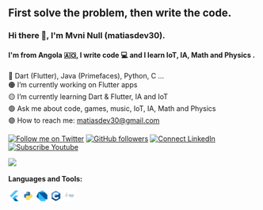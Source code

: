 ## First solve the problem, then write the code.

### Hi there 👋, I'm Mvni Null (matiasdev30).
#### I'm from Angola 🇦🇴, I write code 💻 and I learn IoT, IA, Math and Physics .

🔴 Dart (Flutter), Java (Primefaces), Python, C ...<br>
🟠 I’m currently working on Flutter apps<br>
🟡 I’m currently learning Dart & Flutter, IA and IoT <br>
🟢 Ask me about code, games, music, IoT, IA, Math and Physics<br>
🟣 How to reach me: [matiasdev30@gmail.com](mailto:matiasdev30@gmail.com)

[![Follow me on Twitter](https://img.shields.io/twitter/follow/mvni_null?style=social)](https://twitter.com/mvni_null)
[![GitHub followers](https://img.shields.io/github/followers/matiasdev30?style=social)](https://github.com/matiasdev30)
[![Connect LinkedIn](https://img.shields.io/badge/LinkedIn-informational?style=social&logo=linkedin)](https://www.linkedin.com/in/mvni-null-b92523197/)
[![Subscribe Youtube](https://img.shields.io/badge/Youtube-informational?style=social&logo=youtube)](https://www.youtube.com/channel/UCmZjvDH4HNGAwW-wDAq6XNg)

<img src="https://github-readme-stats.vercel.app/api?username=matiasdev30&&show_icons=true&title_color=00bfff&icon_color=00bfff&text_color=ffffff&bg_color=151515">

**Languages and Tools:**  

<code><img height="24" src="https://raw.githubusercontent.com/github/explore/80688e429a7d4ef2fca1e82350fe8e3517d3494d/topics/flutter/flutter.png"></code>
<code><img height="24" src="https://raw.githubusercontent.com/github/explore/80688e429a7d4ef2fca1e82350fe8e3517d3494d/topics/python/python.png"></code>
<code><img height="24" src="https://raw.githubusercontent.com/github/explore/80688e429a7d4ef2fca1e82350fe8e3517d3494d/topics/dart/dart.png"></code>
<code><img height="24" src="https://raw.githubusercontent.com/github/explore/80688e429a7d4ef2fca1e82350fe8e3517d3494d/topics/c/c.png"></code>
<code><img height="24" src="https://raw.githubusercontent.com/github/explore/80688e429a7d4ef2fca1e82350fe8e3517d3494d/topics/java/java.png"></code>
